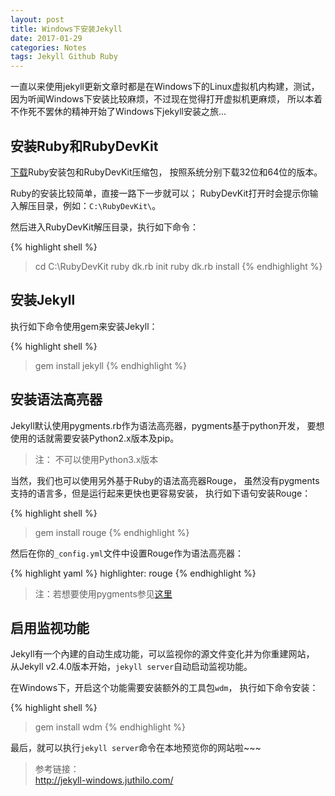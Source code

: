 ```yaml
---
layout: post
title: Windows下安装Jekyll
date: 2017-01-29
categories: Notes
tags: Jekyll Github Ruby
---
```


一直以来使用jekyll更新文章时都是在Windows下的Linux虚拟机内构建，测试，
因为听闻Windows下安装比较麻烦，不过现在觉得打开虚拟机更麻烦，
所以本着不作死不罢休的精神开始了Windows下jekyll安装之旅... 

## 安装Ruby和RubyDevKit

[下载](http://rubyinstaller.org/downloads/)Ruby安装包和RubyDevKit压缩包，
按照系统分别下载32位和64位的版本。
  
Ruby的安装比较简单，直接一路下一步就可以；
RubyDevKit打开时会提示你输入解压目录，例如：`C:\RubyDevKit\`。
  
然后进入RubyDevKit解压目录，执行如下命令：

{% highlight shell %}
> cd C:\RubyDevKit
> ruby dk.rb init
> ruby dk.rb install
{% endhighlight %}

## 安装Jekyll

执行如下命令使用gem来安装Jekyll：

{% highlight shell %}
> gem install jekyll
{% endhighlight %}

## 安装语法高亮器

Jekyll默认使用pygments.rb作为语法高亮器，pygments基于python开发，
要想使用的话就需要安装Python2.x版本及pip。

> 注： 不可以使用Python3.x版本

当然，我们也可以使用另外基于Ruby的语法高亮器Rouge，
虽然没有pygments支持的语言多，但是运行起来更快也更容易安装，
执行如下语句安装Rouge：

{% highlight shell %}
> gem install rouge
{% endhighlight %}

然后在你的`_config.yml`文件中设置Rouge作为语法高亮器：

{% highlight yaml %}
highlighter: rouge
{% endhighlight %}

> 注：若想要使用pygments参见[这里](http://jekyll-windows.juthilo.com/3-syntax-highlighting/#make-pygments-work)

## 启用监视功能

Jekyll有一个內建的自动生成功能，可以监视你的源文件变化并为你重建网站，
从Jekyll v2.4.0版本开始，`jekyll server`自动启动监视功能。
  
在Windows下，开启这个功能需要安装额外的工具包`wdm`，
执行如下命令安装：

{% highlight shell %}
> gem install wdm
{% endhighlight %}
  
最后，就可以执行`jekyll server`命令在本地预览你的网站啦~~~

> 参考链接：  
> <http://jekyll-windows.juthilo.com/>
